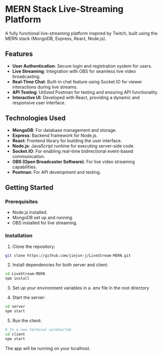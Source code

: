 # MERN Stack Live-Streaming Platform

A fully functional live-streaming platform inspired by Twitch, built using the MERN stack (MongoDB, Express, React, Node.js).

## Features

- **User Authentication**: Secure login and registration system for users.
- **Live Streaming**: Integration with OBS for seamless live video broadcasting.
- **Real-Time Chat**: Built-in chat feature using Socket.IO for viewer interactions during live streams.
- **API Testing**: Utilized Postman for testing and ensuring API functionality.
- **Interactive UI**: Developed with React, providing a dynamic and responsive user interface.

## Technologies Used

- **MongoDB**: For database management and storage.
- **Express**: Backend framework for Node.js.
- **React**: Frontend library for building the user interface.
- **Node.js**: JavaScript runtime for executing server-side code.
- **Socket.IO**: For enabling real-time bidirectional event-based communication.
- **OBS (Open Broadcaster Software)**: For live video streaming capabilities.
- **Postman**: For API development and testing.

## Getting Started

### Prerequisites

- Node.js installed.
- MongoDB set up and running.
- OBS installed for live streaming.

### Installation

1. Clone the repository:
```bash
git clone https://github.com/jiejun-j/LiveStream-MERN.git
```

2. Install dependencies for both server and client:
```bash
cd LiveStream-MERN
npm install
```

3. Set up your environment variables in a .env file in the root directory

4. Start the server:
```bash
cd server
npm start
```

5. Run the client:
```bash
# In a new terminal window/tab
cd client
npm start
```

The app will be running on your localhost.
